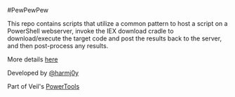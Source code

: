 #PewPewPew

This repo contains scripts that utilize a common pattern to host a script
on a PowerShell webserver, invoke the IEX download cradle to 
download/execute the target code and post the results back to the server, 
and then post-process any results.

More details [here](https://github.com/Veil-Framework/PowerTools)

Developed by [@harmj0y](https://twitter.com/harmj0y)

Part of Veil's [PowerTools](https://github.com/Veil-Framework/PowerTools)
